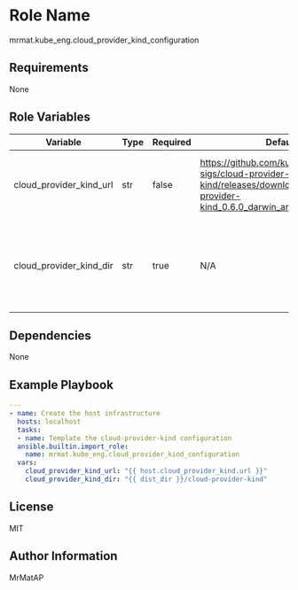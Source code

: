 Role Name
=========

mrmat.kube_eng.cloud_provider_kind_configuration

Requirements
------------

None

Role Variables
--------------

| Variable                | Type | Required | Default                                                                                                                       | Description                                                     |
|-------------------------|------|----------|-------------------------------------------------------------------------------------------------------------------------------|-----------------------------------------------------------------|
| cloud_provider_kind_url | str  | false    | https://github.com/kubernetes-sigs/cloud-provider-kind/releases/download/v0.6.0/cloud-provider-kind_0.6.0_darwin_arm64.tar.gz | URL from where to obtain cloud-provider-kind                    |
| cloud_provider_kind_dir | str  | true     | N/A                                                                                                                           | Path to the the directory in which cloud-provider-kind operates |

Dependencies
------------

None

Example Playbook
----------------

```yaml
---
- name: Create the host infrastructure
  hosts: localhost
  tasks:
  - name: Template the cloud-provider-kind configuration
  ansible.builtin.import_role:
    name: mrmat.kube_eng.cloud_provider_kind_configuration
  vars:
    cloud_provider_kind_url: "{{ host.cloud_provider_kind.url }}"
    cloud_provider_kind_dir: "{{ dist_dir }}/cloud-provider-kind"
```

License
-------

MIT

Author Information
------------------

MrMatAP
